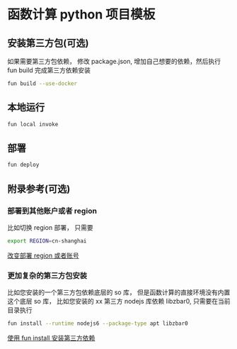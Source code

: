 # 函数计算 python 项目模板

## 安装第三方包(可选)

如果需要第三方包依赖， 修改 package.json, 增加自己想要的依赖，然后执行 fun build 完成第三方依赖安装

```bash
fun build --use-docker
```

## 本地运行

```bash
fun local invoke
```

## 部署

```bash
fun deploy
```

## 附录参考(可选)

### 部署到其他账户或者 region

比如切换 region 部署， 只需要

```bash
export REGION=cn-shanghai
```

[改变部署 region 或者账号](https://help.aliyun.com/document_detail/146702.html#section-o23-iw0-hfk)

### 更加复杂的第三方包安装

比如您安装的一个第三方包依赖底层的 so 库， 但是函数计算的直接环境没有内置这个底层 so 库， 比如您安装的 xx 第三方 nodejs 库依赖 libzbar0, 只需要在当前目录执行

```bash
fun install --runtime nodejs6 --package-type apt libzbar0
```

[使用 fun install 安装第三方依赖](https://help.aliyun.com/document_detail/146967.html)
